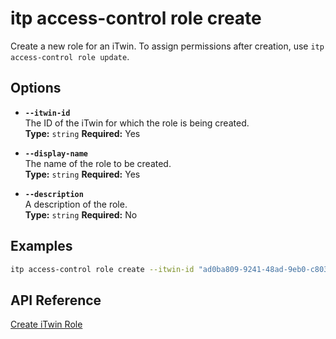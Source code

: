 # itp access-control role create

Create a new role for an iTwin. To assign permissions after creation, use `itp access-control role update`.

## Options

- **`--itwin-id`**  
  The ID of the iTwin for which the role is being created.  
  **Type:** `string` **Required:** Yes

- **`--display-name`**  
  The name of the role to be created.  
  **Type:** `string` **Required:** Yes

- **`--description`**  
  A description of the role.  
  **Type:** `string` **Required:** No

## Examples

```bash
itp access-control role create --itwin-id "ad0ba809-9241-48ad-9eb0-c8038c1a1d51" --display-name "Project Manager" --description "Manages all aspects of the project"
```

## API Reference

[Create iTwin Role](https://developer.bentley.com/apis/access-control-v2/operations/create-iTwin-role/)
